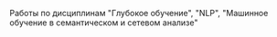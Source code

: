 Работы по дисциплинам "Глубокое обучение", "NLP", "Машинное обучение в семантическом и сетевом анализе"
